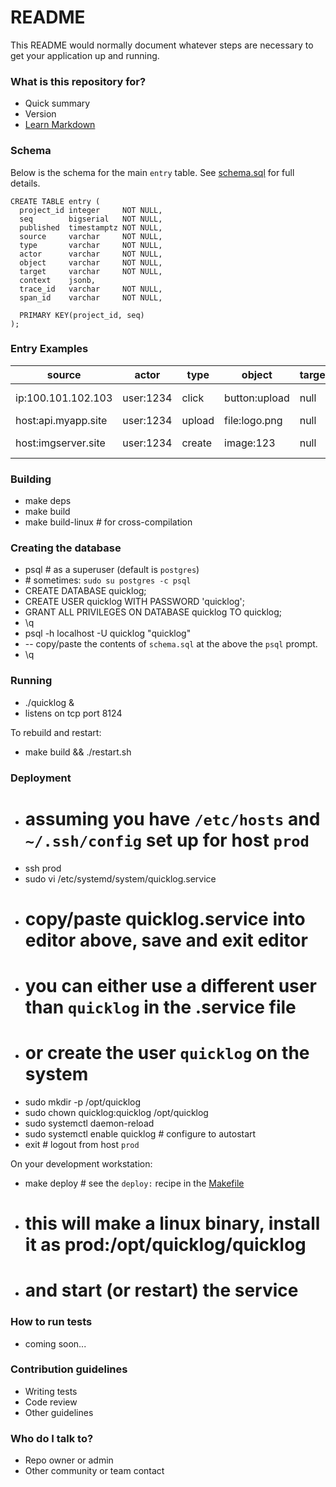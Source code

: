 # README #

This README would normally document whatever steps are necessary to get your application up and running.

### What is this repository for? ###

* Quick summary
* Version
* [Learn Markdown](https://bitbucket.org/tutorials/markdowndemo)

### Schema

Below is the schema for the main `entry` table. See [schema.sql](schema.sql) for full details.

```
CREATE TABLE entry (
  project_id integer     NOT NULL,
  seq        bigserial   NOT NULL,
  published  timestamptz NOT NULL,
  source     varchar     NOT NULL,
  type       varchar     NOT NULL,
  actor      varchar     NOT NULL,
  object     varchar     NOT NULL,
  target     varchar     NOT NULL,
  context    jsonb,
  trace_id   varchar     NOT NULL,
  span_id    varchar     NOT NULL,

  PRIMARY KEY(project_id, seq)
);
```

### Entry Examples

| source              | actor     | type   | object        | target    | context              |
| ------------------- | --------  | ------ | ------------- | --------- | -------------------- |
| ip:100.101.102.103  | user:1234 | click  | button:upload | null      | {"page": "/photos"}  |
| host:api.myapp.site | user:1234 | upload | file:logo.png | null      | null                 |
| host:imgserver.site | user:1234 | create | image:123     | null      | {"file": "logo.png"} |

### Building ###

* make deps
* make build
* make build-linux # for cross-compilation

### Creating the database ###

* psql # as a superuser (default is `postgres`)
* \# sometimes: `sudo su postgres -c psql`
* CREATE DATABASE quicklog;
* CREATE USER quicklog WITH PASSWORD 'quicklog';
* GRANT ALL PRIVILEGES ON DATABASE quicklog TO quicklog;
* \q
* psql -h localhost -U quicklog "quicklog"
* -- copy/paste the contents of `schema.sql` at the above the `psql` prompt.
* \q

### Running ###

* ./quicklog &
* listens on tcp port 8124

To rebuild and restart:

* make build && ./restart.sh

### Deployment ###

* # assuming you have `/etc/hosts` and `~/.ssh/config` set up for host `prod`
* ssh prod
* sudo vi /etc/systemd/system/quicklog.service
* # copy/paste quicklog.service into editor above, save and exit editor
* # you can either use a different user than `quicklog` in the .service file
* # or create the user `quicklog` on the system
* sudo mkdir -p /opt/quicklog
* sudo chown quicklog:quicklog /opt/quicklog
* sudo systemctl daemon-reload
* sudo systemctl enable quicklog # configure to autostart
* exit # logout from host `prod`

On your development workstation:

* make deploy # see the `deploy:` recipe in the [Makefile](Makefile)
* # this will make a linux binary, install it as prod:/opt/quicklog/quicklog
* # and start (or restart) the service

### How to run tests ###

* coming soon...

### Contribution guidelines ###

* Writing tests
* Code review
* Other guidelines

### Who do I talk to? ###

* Repo owner or admin
* Other community or team contact
